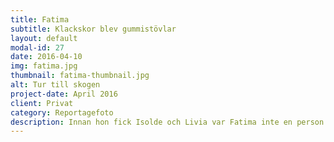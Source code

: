 ```yaml
---
title: Fatima
subtitle: Klackskor blev gummistövlar
layout: default
modal-id: 27
date: 2016-04-10
img: fatima.jpg
thumbnail: fatima-thumbnail.jpg
alt: Tur till skogen
project-date: April 2016
client: Privat
category: Reportagefoto
description: Innan hon fick Isolde och Livia var Fatima inte en person som gillade att gå till skogs, varken i ur eller skur. Idag har hon en mattermos. Tänka sig. Termosen fyller hon med korv, soppa eller vadhelst barnen äter. Hon kommer att minnas den här tiden, förmodligen som en milstolpe då hon bytte klackskor mot gummistövlar. Fatima gillar att förbereda en matsäck, packa ombyten och sittunderlägg för att sen ta ett barn i vardera handen mot rastplatsen. Där dukar hon upp maten i solen medan barnen springer av sig och jagar såpbubblor.
---
```

